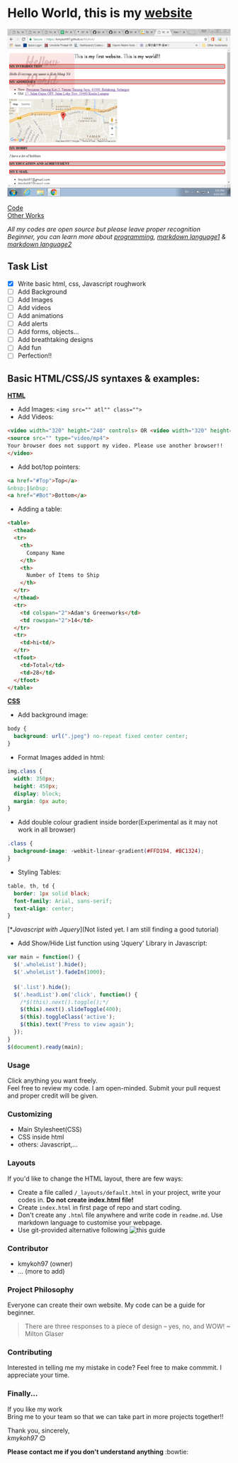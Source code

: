 # Hello World, this is my [website](https://kmykoh97.github.io/MyKoh/)  

![Image of MyKoh Page](img/SiteExample.png)  

[Code](https://github.com/kmykoh97/MyKoh)  
[Other Works](https://github.com/kmykoh97)  

*All my codes are open source but please leave proper recognition*  
*Beginner, you can learn more about [programming](https://www.codecademy.com), [markdown language1](https://guides.github.com/features/mastering-markdown/) & [markdown language2](https://github.com/adam-p/markdown-here/wiki/Markdown-Cheatsheet#lines)*  

## Task List
- [x] Write basic html, css, Javascript roughwork
- [ ] Add Background
- [ ] Add Images
- [ ] Add videos
- [ ] Add animations
- [ ] Add alerts
- [ ] Add forms, objects...
- [ ] Add breathtaking designs
- [ ] Add fun
- [ ] Perfection!!

## Basic HTML/CSS/JS syntaxes & examples:  
[**HTML**](https://tutorialehtml.com/en/html-tutorial-strikethrough/)  
* Add Images: `<img src="" atl"" class="">`
* Add Videos: 
```html
<video width="320" height="240" controls> OR <video width="320" height="240" autoplay>
<source src="" type="video/mp4">
Your browser does not support my video. Please use another browser!!
</video>
```
* Add bot/top pointers:
```html
<a href="#Top">Top</a>
&nbsp;|&nbsp;
<a href="#Bot">Bottom</a>
```
* Adding a table:
```html
<table>
  <thead>
  <tr>
    <th>
      Company Name
    </th>
    <th>
      Number of Items to Ship
    </th>
  </tr>
  </thead>
  <tr>
    <td colspan="2">Adam's Greenworks</td>
    <td rowspan="2">14</td>
  </tr>
  <tr>
    <td>hi<td/>
  </tr>
  <tfoot>
    <td>Total</td>
    <td>28</td>
  </tfoot>
</table>
```
[**CSS**](https://www.w3schools.com/cssref/pr_background-repeat.asp)
* Add background image:
```CSS
body {
  background: url(".jpeg") no-repeat fixed center center;
}
```
* Format Images added in html:
```CSS
img.class {
  width: 350px;
  height: 450px;
  display: block;
  margin: 0px auto;
}
```
* Add double colour gradient inside border(Experimental as it may not work in all browser)
```CSS
.class {
  background-image: -webkit-linear-gradient(#FFD194, #BC1324);
}
```
* Styling Tables:
```CSS
table, th, td {
  border: 1px solid black;
  font-family: Arial, sans-serif;
  text-align: center;
}
```
[**Javascript with Jquery*](Not listed yet. I am still finding a good tutorial)
* Add Show/Hide List function using 'Jquery' Library in Javascript:
```Javascript
var main = function() {
  $('.wholeList').hide();
  $('.wholeList').fadeIn(1000);

  $('.list').hide();
  $('.headList').on('click', function() {
    /*$(this).next().toggle();*/
	$(this).next().slideToggle(400);
    $(this).toggleClass('active');
    $(this).text('Press to view again');
  });
}
$(document).ready(main);
```

### Usage
Click anything you want freely.  
Feel free to review my code. I am open-minded. Submit your pull request and proper credit will be given.  

### Customizing
* Main Stylesheet(CSS)
* CSS inside html
* others: Javascript,...

### Layouts
If you'd like to change the HTML layout, there are few ways:
* Create a file called `/_layouts/default.html` in your project, write your codes in. **Do not create index.html file!**
* Create `index.html` in first page of repo and start coding.
* Don't create any `.html` file anywhere and write code in `readme.md`. Use markdown language to customise your webpage.
* Use git-provided alternative following ![this guide](https://pages.github.com/)

### Contributor
* kmykoh97 (owner)
* ... (more to add)

### Project Philosophy
Everyone can create their own website. My code can be a guide for beginner.  
> There are three responses to a piece of design – yes, no, and WOW!
>  ~ Milton Glaser

### Contributing
Interested in telling me my mistake in code? Feel free to make commmit. I appreciate your time.  

### Finally...
If you like my work  
Bring me to your team so that we can take part in more projects together!!  

Thank you, sincerely,  
*kmykoh97* :blush:  

**Please contact me if you don't understand anything** :bowtie:
